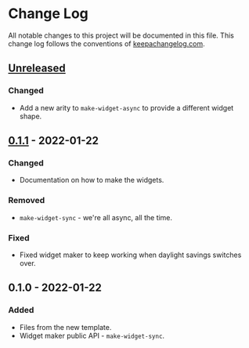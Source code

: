 # Change Log
All notable changes to this project will be documented in this file. This change log follows the conventions of [keepachangelog.com](http://keepachangelog.com/).

## [Unreleased]
### Changed
- Add a new arity to `make-widget-async` to provide a different widget shape.

## [0.1.1] - 2022-01-22
### Changed
- Documentation on how to make the widgets.

### Removed
- `make-widget-sync` - we're all async, all the time.

### Fixed
- Fixed widget maker to keep working when daylight savings switches over.

## 0.1.0 - 2022-01-22
### Added
- Files from the new template.
- Widget maker public API - `make-widget-sync`.

[Unreleased]: https://github.com/your-name/learning-clojure-spec/compare/0.1.1...HEAD
[0.1.1]: https://github.com/your-name/learning-clojure-spec/compare/0.1.0...0.1.1
